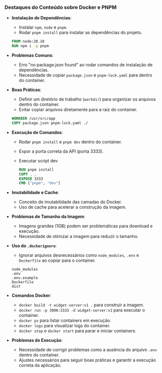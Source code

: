 ### Destaques do Conteúdo sobre Docker e PNPM

- **Instalação de Dependências**:

  - Instalar `npm`, `node` e `pnpm`.
  - Rodar `pnpm install` para instalar as dependências do projeto.

  ```Dockerfile
  FROM node:20.18
  RUN npm i -g pnpm
  ```

- **Problemas Comuns**:

  - Erro "no package.json found" ao rodar comandos de instalação de dependências.
  - Necessidade de copiar `package.json` e `pnpm-lock.yaml` para dentro do container.

- **Boas Práticas**:

  - Definir um diretório de trabalho (`workdir`) para organizar os arquivos dentro do container.
  - Evitar copiar arquivos diretamente para a raiz do container.

  ```Dockerfile
  WORKDIR /usr/src/app
  COPY package.json pnpm-lock.yaml ./
  ```

- **Execução de Comandos**:

  - Rodar `pnpm install` e `pnpm dev` dentro do container.
  - Expor a porta correta da API (porta 3333).
  - Executar script dev

    ```Dockerfile
    RUN pnpm install
    COPY . .
    EXPOSE 3333
    CMD ["pnpm", "dev"]
    ```

- **Imutabilidade e Cache**:

  - Conceito de imutabilidade das camadas do Docker.
  - Uso de cache para acelerar a construção da imagem.

- **Problemas de Tamanho da Imagem**:

  - Imagens grandes (1GB) podem ser problemáticas para download e execução.
  - Necessidade de otimizar a imagem para reduzir o tamanho.

- **Uso do `.dockerignore`**:

  - Ignorar arquivos desnecessários como `node_modules`, `.env` e `Dockerfile` ao copiar para o container.

  ```.dockerignore
  node_modules
  .env
  .env.example
  Dockerfile
  dist
  ```

- **Comandos Docker**:

  - `docker build -t widget-server:v1 .` para construir a imagem.
  - `docker run -p 3000:3333 -d widget-server:v1` para executar o container.
  - `docker ps` para listar containers em execução.
  - `docker logs` para visualizar logs do container.
  - `docker stop` e `docker start` para parar e iniciar containers.

- **Problemas de Execução**:
  - Necessidade de corrigir problemas como a ausência do arquivo `.env` dentro do container.
  - Ajustes necessários para seguir boas práticas e garantir a execução correta da aplicação.
